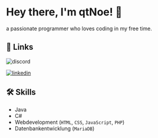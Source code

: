 # Hey there, I'm qtNoe! 👋
a passionate programmer who loves coding in my free time.
## 🔗 Links
![discord](https://img.shields.io/badge/i4m2g00d4u-000?style=for-the-badge&logo=discord&logoColor=white) 

[![linkedin](https://img.shields.io/badge/i4m2g00d4u-d62976?style=for-the-badge&logo=instagram&logoColor=white)](https://www.instagram.com/i4m2g00d4u/)


## 🛠 Skills
- Java
- C#
- Webdevelopment (`HTML`, `CSS`, `JavaScript`, `PHP`)
- Datenbankentwicklung (`MariaDB`)
